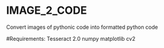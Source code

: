# IMAGE_2_CODE
Convert images of pythonic code into formatted python code

#Requirements:
  Tesseract 2.0
  numpy 
  matplotlib
  cv2
